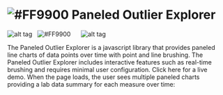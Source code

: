 # ![#FF9900](https://placehold.it/25x50/FF9900/000000?text=+) Paneled Outlier Explorer




![alt tag](https://user-images.githubusercontent.com/31038805/30432771-976dbd12-9930-11e7-9fdd-cb7d6c796a73.PNG)&nbsp;&nbsp;&nbsp;![#FF9900](https://placehold.it/15x300/FF9900/000000?text=+)&nbsp;&nbsp;&nbsp;&nbsp;&nbsp;&nbsp;![alt tag](https://user-images.githubusercontent.com/31038805/30431689-649b02c6-992d-11e7-8497-b4091829652b.gif)

The Paneled Outlier Explorer is a javascript library that provides paneled line charts of data points over time with point and line brushing. The Paneled Outlier Explorer includes interactive features such as real-time brushing and requires minimal user configuration. Click here for a live demo. When the page loads, the user sees multiple paneled charts providing a lab data summary for each measure over time:

